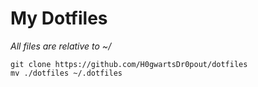 # My Dotfiles

*All files are relative to ~/*

```
git clone https://github.com/H0gwartsDr0pout/dotfiles
mv ./dotfiles ~/.dotfiles
```
